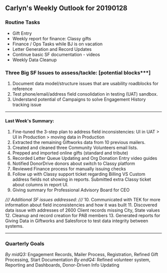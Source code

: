 ## Carlyn's Weekly Outlook for 20190128
### Routine Tasks
* Gift Entry
* Weekly report for finance: Classy gifts
* Finance / Ops Tasks while BJ is on vacation
* Letter Generation and Record Updates
* Continue basic SF documentation - videos
* Weekly Data Cleanup

### Three Big SF Issues to assess/tackle: [potential blocks***]
1. Document data model/structure issues that are usability roadblocks for reference
2. Test phone/email/address field consolidation in testing (UAT) sandbox.
3. Understand potential of Campaigns to solve Engagement History tracking issue

- - - -
#### Last Week's Summary:
1. Fine-tuned the 3-step plan to address field inconsistencies: UI in UAT > UI in Production > moving data in Production
2. Extracted the remaining Giftworks data from 10 previous mailers.  
3. Created and cleaned three Community Volunteers email lists.
4. Prepped and imported online gifts (standard and tribute)
5. Recorded Letter Queue Updating and Org Donation Entry video guides
6. Notified DonorDrive donors about switch to Classy platform
7. Reviewed Finance process for manually issuing checks
8. Follow up with Classy support ticket regarding Billing VS Custom address fields not showing in reports.  Submitted extra Classy ticket about columns in report UI.  
9. Giving summary for Professional Advisory Board for CEO

*/// Additional SF issues addressed: ///*
10. Communicated with TEK for more information about field inconsistencies and how it was built
11. Discovered data issue with addresses of 2600 Client records missing City, State values
12. Cleanup and record creation for PAB members
13. Generated reports for Giving Data in Giftworks and Salesforce to test data integrity between systems.  

- - - -
### Quarterly Goals
*By midQ3:* Engagement Records, Mailer Process, Registration, Refined Gift Processing, Start Documentation
*By endQ4:* Refined volunteer system, Reporting and Dashboards, Donor-Driven Info Updating
<!--stackedit_data:
eyJoaXN0b3J5IjpbLTYwNzEwODU3MiwyMTAzMTAzMDkwLDEwMT
U3MDUwNDMsLTE3NjM1MzQ1NDUsLTExMDYzNDU3OCwtMzc3NTI1
Nzc4XX0=
-->